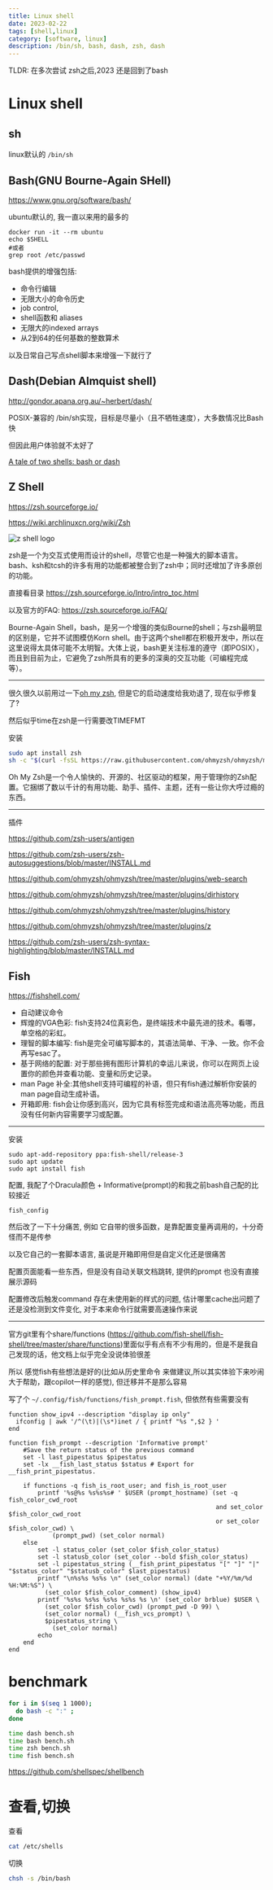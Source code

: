 ```yaml
---
title: Linux shell
date: 2023-02-22
tags: [shell,linux]
category: [software, linux]
description: /bin/sh, bash, dash, zsh, dash
---
```


TLDR: 在多次尝试 zsh之后,2023 还是回到了bash

<!--more-->

# Linux shell

## sh

linux默认的 `/bin/sh`

## Bash(GNU Bourne-Again SHell)

https://www.gnu.org/software/bash/

ubuntu默认的, 我一直以来用的最多的

```shell
docker run -it --rm ubuntu
echo $SHELL
#或者
grep root /etc/passwd
```

bash提供的增强包括:

 - 命令行编辑
 - 无限大小的命令历史
 - job control,
 - shell函数和 aliases
 - 无限大的indexed arrays
 - 从2到64的任何基数的整数算术

以及日常自己写点shell脚本来增强一下就行了

## Dash(Debian Almquist shell)

http://gondor.apana.org.au/~herbert/dash/

POSIX-兼容的 /bin/sh实现，目标是尽量小（且不牺牲速度），大多数情况比Bash快

但因此用户体验就不太好了

[A tale of two shells: bash or dash](https://lwn.net/Articles/343924/)

## Z Shell

https://zsh.sourceforge.io/

https://wiki.archlinuxcn.org/wiki/Zsh

![z shell logo](https://zsh.sourceforge.io/Images/wizard.gif)

zsh是一个为交互式使用而设计的shell，尽管它也是一种强大的脚本语言。bash、ksh和tcsh的许多有用的功能都被整合到了zsh中；同时还增加了许多原创的功能。

直接看目录 https://zsh.sourceforge.io/Intro/intro_toc.html

以及官方的FAQ: https://zsh.sourceforge.io/FAQ/

Bourne-Again Shell，bash，是另一个增强的类似Bourne的shell；与zsh最明显的区别是，它并不试图模仿Korn shell。由于这两个shell都在积极开发中，所以在这里说得太具体可能不太明智。大体上说，bash更关注标准的遵守（即POSIX），而且到目前为止，它避免了zsh所具有的更多的深奥的交互功能（可编程完成等）。

---

很久很久以前用过一下[oh my zsh](https://ohmyz.sh/), 但是它的启动速度给我劝退了, 现在似乎修复了?

然后似乎time在zsh是一行需要改TIMEFMT

安装

```sh
sudo apt install zsh
sh -c "$(curl -fsSL https://raw.githubusercontent.com/ohmyzsh/ohmyzsh/master/tools/install.sh)"
```

Oh My Zsh是一个令人愉快的、开源的、社区驱动的框架，用于管理你的Zsh配置。它捆绑了数以千计的有用功能、助手、插件、主题，还有一些让你大呼过瘾的东西。

---

插件

https://github.com/zsh-users/antigen

https://github.com/zsh-users/zsh-autosuggestions/blob/master/INSTALL.md

https://github.com/ohmyzsh/ohmyzsh/tree/master/plugins/web-search

https://github.com/ohmyzsh/ohmyzsh/tree/master/plugins/dirhistory

https://github.com/ohmyzsh/ohmyzsh/tree/master/plugins/history

https://github.com/ohmyzsh/ohmyzsh/tree/master/plugins/z

https://github.com/zsh-users/zsh-syntax-highlighting/blob/master/INSTALL.md



## Fish

https://fishshell.com/

- 自动建议命令
- 辉煌的VGA色彩: fish支持24位真彩色，是终端技术中最先进的技术。看哪，单空格的彩虹。
- 理智的脚本编写: fish是完全可编写脚本的，其语法简单、干净、一致。你不会再写esac了。
- 基于网络的配置: 对于那些拥有图形计算机的幸运儿来说，你可以在网页上设置你的颜色并查看功能、变量和历史记录。
- man Page 补全:其他shell支持可编程的补语，但只有fish通过解析你安装的man page自动生成补语。
- 开箱即用: fish会让你感到高兴，因为它具有标签完成和语法高亮等功能，而且没有任何新内容需要学习或配置。

---

安装

```
sudo apt-add-repository ppa:fish-shell/release-3
sudo apt update
sudo apt install fish
```

配置, 我配了个Dracula颜色 + Informative(prompt)的和我之前bash自己配的比较接近

```
fish_config
```

然后改了一下十分痛苦, 例如 它自带的很多函数，是靠配置变量再调用的，十分奇怪而不是传参

以及它自己的一套脚本语言, 虽说是开箱即用但是自定义化还是很痛苦

配置页面能看一些东西，但是没有自动关联文档跳转, 提供的prompt 也没有直接展示源码

配置修改后触发command 存在未使用新的样式的问题, 估计哪里cache出问题了 还是没检测到文件变化, 对于本来命令行就需要高速操作来说

---

官方git里有个share/functions (https://github.com/fish-shell/fish-shell/tree/master/share/functions)里面似乎有点有不少有用的，但是不是我自己发现的话，他文档上似乎完全没说体验很差

所以 感觉fish有些想法是好的(比如从历史里命令 来做建议,所以其实体验下来吵闹大于帮助，跟copilot一样的感觉), 但迁移并不是那么容易

写了个 `~/.config/fish/functions/fish_prompt.fish`, 但依然有些需要没有

```fish
function show_ipv4 --description "display ip only"
  ifconfig | awk '/^(\t)|(\s*)inet / { printf "%s ",$2 } '
end

function fish_prompt --description 'Informative prompt'
    #Save the return status of the previous command
    set -l last_pipestatus $pipestatus
    set -lx __fish_last_status $status # Export for __fish_print_pipestatus.

    if functions -q fish_is_root_user; and fish_is_root_user
        printf '%s@%s %s%s%s# ' $USER (prompt_hostname) (set -q fish_color_cwd_root
                                                         and set_color $fish_color_cwd_root
                                                         or set_color $fish_color_cwd) \
            (prompt_pwd) (set_color normal)
    else
        set -l status_color (set_color $fish_color_status)
        set -l statusb_color (set_color --bold $fish_color_status)
        set -l pipestatus_string (__fish_print_pipestatus "[" "]" "|" "$status_color" "$statusb_color" $last_pipestatus)
        printf "\n%s%s %s%s \n" (set_color normal) (date "+%Y/%m/%d %H:%M:%S") \
          (set_color $fish_color_comment) (show_ipv4)
        printf '%s%s %s%s %s%s %s%s %s \n' (set_color brblue) $USER \
          (set_color $fish_color_cwd) (prompt_pwd -D 99) \
          (set_color normal) (__fish_vcs_prompt) \
          $pipestatus_string \
            (set_color normal)
        echo
    end
end
```

# benchmark

```sh bench.sh
for i in $(seq 1 1000);
  do bash -c ":" ;
done
```

```sh
time dash bench.sh
time bash bench.sh
time zsh bench.sh
time fish bench.sh
```

https://github.com/shellspec/shellbench

# 查看,切换

查看

```sh
cat /etc/shells
```

切换

```sh
chsh -s /bin/bash
```
